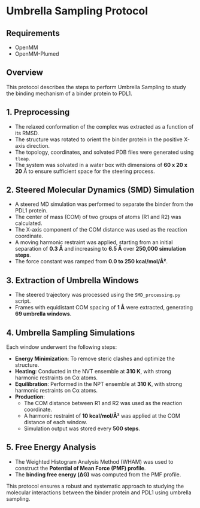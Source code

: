 # Umbrella Sampling Protocol

## Requirements
- OpenMM
- OpenMM-Plumed

## Overview
This protocol describes the steps to perform Umbrella Sampling to study the binding mechanism of a binder protein to PDL1.

## 1. Preprocessing
- The relaxed conformation of the complex was extracted as a function of its RMSD.
- The structure was rotated to orient the binder protein in the positive X-axis direction.
- The topology, coordinates, and solvated PDB files were generated using `tleap`.
- The system was solvated in a water box with dimensions of **60 x 20 x 20** Å to ensure sufficient space for the steering process.

## 2. Steered Molecular Dynamics (SMD) Simulation
- A steered MD simulation was performed to separate the binder from the PDL1 protein.
- The center of mass (COM) of two groups of atoms (R1 and R2) was calculated.
- The X-axis component of the COM distance was used as the reaction coordinate.
- A moving harmonic restraint was applied, starting from an initial separation of **0.3 Å** and increasing to **6.5 Å** over **250,000 simulation steps**.
- The force constant was ramped from **0.0 to 250 kcal/mol/Å²**.

## 3. Extraction of Umbrella Windows
- The steered trajectory was processed using the `SMD_processing.py` script.
- Frames with equidistant COM spacing of **1 Å** were extracted, generating **69 umbrella windows**.

## 4. Umbrella Sampling Simulations
Each window underwent the following steps:
- **Energy Minimization**: To remove steric clashes and optimize the structure.
- **Heating**: Conducted in the NVT ensemble at **310 K**, with strong harmonic restraints on Cα atoms.
- **Equilibration**: Performed in the NPT ensemble at **310 K**, with strong harmonic restraints on Cα atoms.
- **Production**:
  - The COM distance between R1 and R2 was used as the reaction coordinate.
  - A harmonic restraint of **10 kcal/mol/Å²** was applied at the COM distance of each window.
  - Simulation output was stored every **500 steps**.

## 5. Free Energy Analysis
- The Weighted Histogram Analysis Method (WHAM) was used to construct the **Potential of Mean Force (PMF) profile**.
- The **binding free energy (ΔG)** was computed from the PMF profile.

This protocol ensures a robust and systematic approach to studying the molecular interactions between the binder protein and PDL1 using umbrella sampling.
